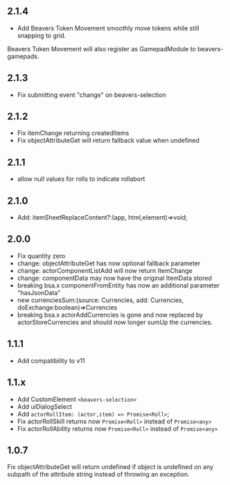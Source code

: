 ## 2.1.4
- Add Beavers Token Movement smoothly move tokens while still snapping to grid.

Beavers Token Movement will also register as GamepadModule to beavers-gamepads.

## 2.1.3
- Fix submitting event "change" on beavers-selection
## 2.1.2
- Fix itemChange returning createdItems
- Fix objectAttributeGet will return fallback value when undefined
## 2.1.1
- allow null values for rolls to indicate rollabort
## 2.1.0
- Add: itemSheetReplaceContent?:(app, html,element)=>void;
## 2.0.0
- Fix quantity zero
- change: objectAttributeGet has now optional fallback parameter
- change: actorComponentListAdd will now return ItemChange
- change: componentData may now have the original ItemData stored
- breaking bsa.x componentFromEntity has now an additional parameter "hasJsonData"
- new currenciesSum:(source: Currencies, add: Currencies, doExchange:boolean)=>Currencies
- breaking bsa.x actorAddCurrencies is gone and now replaced by actorStoreCurrencies and should now longer sumUp the currencies.
## 1.1.1
- Add compatibility to v11
## 1.1.x
- Add CustomElement `<beavers-selection>`
- Add uiDialogSelect
- Add `actorRollItem: (actor,item) => Promise<Roll>`;
- Fix actorRollSkill returns now `Promise<Roll>` instead of `Promise<any>`
- Fix actorRollAbility returns now `Promise<Roll>` instead of `Promise<any>`
## 1.0.7
Fix objectAttributeGet will return undefined if object is undefined on any subpath of the attribute string instead of throwing an exception.
